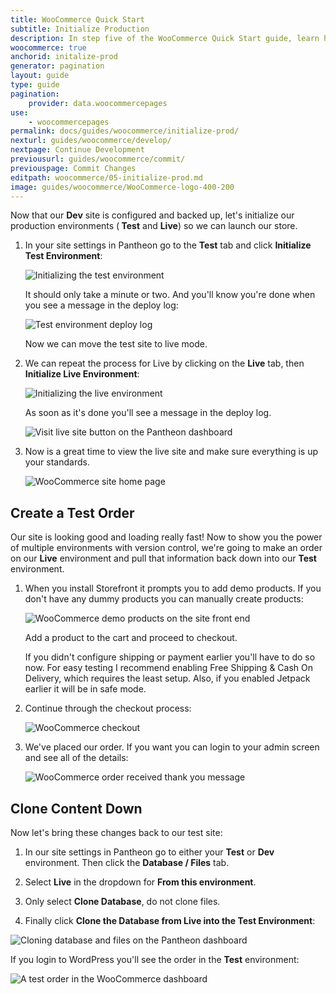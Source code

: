 ```yaml
---
title: WooCommerce Quick Start
subtitle: Initialize Production
description: In step five of the WooCommerce Quick Start guide, learn how to initialize your production environment.
woocommerce: true
anchorid: initalize-prod
generator: pagination
layout: guide
type: guide
pagination:
    provider: data.woocommercepages
use:
    - woocommercepages
permalink: docs/guides/woocommerce/initialize-prod/
nexturl: guides/woocommerce/develop/
nextpage: Continue Development
previousurl: guides/woocommerce/commit/
previouspage: Commit Changes
editpath: woocommerce/05-initialize-prod.md
image: guides/woocommerce/WooCommerce-logo-400-200
---
```

Now that our **<span class="glyphicons glyphicons-equalizer"></span> Dev** site is configured and backed up, let's initialize our production environments (**<span class="glyphicons glyphicons-equalizer"></span> Test** and **<span class="glyphicons glyphicons-cardio"></span> Live**) so we can launch our store.

1. In your site settings in Pantheon go to the **<span class="glyphicons glyphicons-equalizer"></span> Test** tab and click **Initialize Test Environment**:

    ![Initializing the test environment](../../docs/assets/images/guides/woocommerce/17-Pantheon-dashboard-initialize-test-environment.png)

    It should only take a minute or two. And you'll know you're done when you see a message in the deploy log:

    ![Test environment deploy log](../../docs/assets/images/guides/woocommerce/18-Pantheon-dashboard-test-environment-deploy-log.png)

    Now we can move the test site to live mode.

2. We can repeat the process for Live by clicking on the **<span class="glyphicons glyphicons-cardio"></span> Live** tab, then **Initialize Live Environment**:

    ![Initializing the live environment](../../docs/assets/images/guides/woocommerce/19-Pantheon-dashboard-initialize-live-environment.png)

    As soon as it's done you'll see a message in the deploy log.

    ![Visit live site button on the Pantheon dashboard](../../docs/assets/images/guides/woocommerce/20-Pantheon-dashboard-visit-live-site.png)

3. Now is a great time to view the live site and make sure everything is up your standards.

    ![WooCommerce site home page](../../docs/assets/images/guides/woocommerce/21-WooCommerce-front-page.png)

## Create a Test Order

Our site is looking good and loading really fast! Now to show you the power of multiple environments with version control, we're going to make an order on our **<span class="glyphicons glyphicons-cardio"></span> Live** environment and pull that information back down into our **<span class="glyphicons glyphicons-equalizer"></span> Test** environment.

1. When you install Storefront it prompts you to add demo products. If you don't have any dummy products you can manually create products:

    ![WooCommerce demo products on the site front end](../../docs/assets/images/guides/woocommerce/22-WooCommerce-demo-products.png)

    Add a product to the cart and proceed to checkout.

    <Alert title="Note" type="info">
      If you didn't configure shipping or payment earlier you'll have to do so now. For easy testing I recommend enabling Free Shipping & Cash On Delivery, which requires the least setup. Also, if you enabled Jetpack earlier it will be in safe mode.
    </Alert>

2. Continue through the checkout process:

    ![WooCommerce checkout](../../docs/assets/images/guides/woocommerce/23-WooCommerce-checkout.png)

3. We've placed our order. If you want you can login to your admin screen and see all of the details:

    ![WooCommerce order received thank you message](../../docs/assets/images/guides/woocommerce/24-WooCommerce-order-received-thank-you-message.png)

## Clone Content Down

Now let's bring these changes back to our test site:

1. In our site settings in Pantheon go to either your **<span class="glyphicons glyphicons-equalizer"></span> Test** or **<span class="glyphicons glyphicons-wrench"></span> Dev** environment. Then click the **<span class="glyphicons glyphicons-server"></span> Database / Files** tab.

2. Select **Live** in the dropdown for **From this environment**.

3. Only select **Clone Database**, do not clone files.

4. Finally click **Clone the Database from Live into the Test Environment**:

  ![Cloning database and files on the Pantheon dashboard](../../docs/assets/images/guides/woocommerce/25-Pantheon-dashboard-clone-database-files.png)

  If you login to WordPress you'll see the order in the **<span class="glyphicons glyphicons-equalizer"></span> Test** environment:

  ![A test order in the WooCommerce dashboard](../../docs/assets/images/guides/woocommerce/26-WooCommerce-dashboard-test-order.png)
